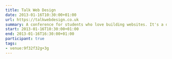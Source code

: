 ```yaml
---
title: Talk Web Design
date: 2013-01-16T10:30:00+01:00
url: https://talkwebdesign.co.uk
summary: A conference for students who love building websites. It's a day of talks on inspiration, design and web and it's free.
start: 2013-01-16T10:30:00+01:00
end: 2013-01-16T16:30:00+01:00
participant: true
tags:
- venue:9f32f32g+3g
---
```

